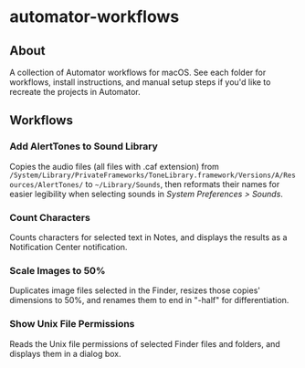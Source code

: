 # automator-workflows

## About

A collection of Automator workflows for macOS. See each folder for workflows, install instructions, and manual setup steps if you'd like to recreate the projects in Automator.

## Workflows

### Add AlertTones to Sound Library
Copies the audio files (all files with .caf extension) from `/System/Library/PrivateFrameworks/ToneLibrary.framework/Versions/A/Resources/AlertTones/` to `~/Library/Sounds`, then reformats their names for easier legibility when selecting sounds in *System Preferences > Sounds*.

### Count Characters
Counts characters for selected text in Notes, and displays the results as a Notification Center notification.

### Scale Images to 50%
Duplicates image files selected in the Finder, resizes those copies' dimensions to 50%, and renames them to end in "-half" for differentiation.

### Show Unix File Permissions
Reads the Unix file permissions of selected Finder files and folders, and displays them in a dialog box.
